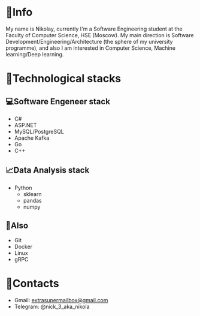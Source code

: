 # 💫Info
My name is Nikolay, currently I'm a Software Engineering student at the Faculty of Computer Science, HSE (Moscow). My main direction is Software Development/Engineering/Architecture (the sphere of my university programme), and also I am interested in Computer Science, Machine learning/Deep learning.

# 🚀Technological stacks
## 💻Software Engeneer stack
- C#
- ASP.NET
- MySQL/PostgreSQL
- Apache Kafka
- Go
- C++
## 📈Data Analysis stack
- Python
  - sklearn
  - pandas
  - numpy
## 🔧Also
- Git
- Docker
- Linux
- gRPC

# 📩Contacts
- Gmail: extrasupermailbox@gmail.com
- Telegram: @nick_3_aka_nikola 
